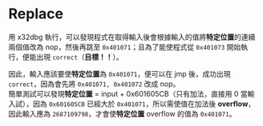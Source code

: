# Replace

用 x32dbg 執行，可以發現程式在取得輸入後會根據輸入的值將**特定位置**的連續兩個值改為 nop，然後再跳至 `0x401071`；且為了能使程式從 `0x401073` 開始執行，便能出現 `correct`（**目標！！**）。

因此，輸入應該要使**特定位置**為 `0x401071`，便可以在 jmp 後，成功出現 `correct`，因為會先將 `0x401071, 0x401072` 改成 nop。  
簡單測試可以發現**特定位置** = input + 0x601605CB（只有加法，直接用 0 當輸入試），因為 `0x601605CB` 已經大於 `0x401071`，所以需使值在加法後 **overflow**，因此輸入應為 `2687109798`，才會使**特定位置** overflow 的值為 `0x401071`。